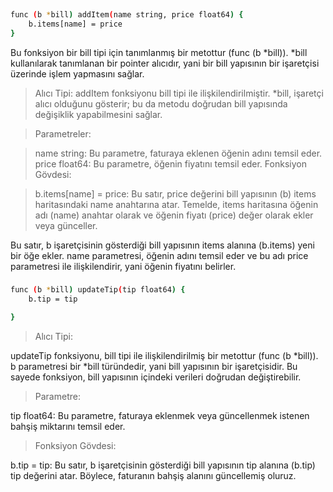 ###

````bash

func (b *bill) addItem(name string, price float64) {
    b.items[name] = price
}

````

Bu fonksiyon bir bill tipi için tanımlanmış bir metottur (func (b *bill)). *bill kullanılarak tanımlanan bir pointer alıcıdır, yani bir bill yapısının bir işaretçisi üzerinde işlem yapmasını sağlar.

>Alıcı Tipi: 
addItem fonksiyonu bill tipi ile ilişkilendirilmiştir. *bill, işaretçi alıcı olduğunu gösterir; bu da metodu doğrudan bill yapısında değişiklik yapabilmesini sağlar.

> Parametreler:

>name string: 
Bu parametre, faturaya eklenen öğenin adını temsil eder.
price float64: Bu parametre, öğenin fiyatını temsil eder.
Fonksiyon Gövdesi:

> b.items[name] = price: 
Bu satır, price değerini bill yapısının (b) items haritasındaki name anahtarına atar. Temelde, items haritasına öğenin adı (name) anahtar olarak ve öğenin fiyatı (price) değer olarak ekler veya günceller.

Bu satır, b işaretçisinin gösterdiği bill yapısının items alanına (b.items) yeni bir öğe ekler. name parametresi, öğenin adını temsil eder ve bu adı price parametresi ile ilişkilendirir, yani öğenin fiyatını belirler.


###

````bash
func (b *bill) updateTip(tip float64) {
	b.tip = tip

}

````

> Alıcı Tipi: 

updateTip fonksiyonu, bill tipi ile ilişkilendirilmiş bir metottur (func (b *bill)). b parametresi bir *bill türündedir, yani bill yapısının bir işaretçisidir. Bu sayede fonksiyon, bill yapısının içindeki verileri doğrudan değiştirebilir.

> Parametre:

tip float64: Bu parametre, faturaya eklenmek veya güncellenmek istenen bahşiş miktarını temsil eder.

> Fonksiyon Gövdesi:

b.tip = tip: Bu satır, b işaretçisinin gösterdiği bill yapısının tip alanına (b.tip) tip değerini atar. Böylece, faturanın bahşiş alanını güncellemiş oluruz.
